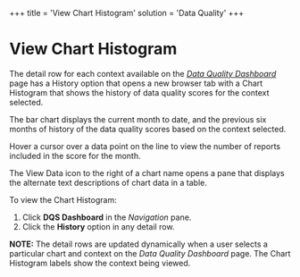 +++
title = 'View Chart Histogram'
solution = 'Data Quality'
+++

# View Chart Histogram

The detail row for each context available on the *[Data Quality
Dashboard](View_Data_Quality_Dashboard)* page has a History option
that opens a new browser tab with a Chart Histogram that shows the
history of data quality scores for the context selected.

The bar chart displays the current month to date, and the previous six
months of history of the data quality scores based on the context
selected.

Hover a cursor over a data point on the line to view the number of
reports included in the score for the month.

The View Data icon to the right of a chart name opens a pane that
displays the alternate text descriptions of chart data in a table.

To view the Chart Histogram:

1.  Click **DQS Dashboard** in the *Navigation* pane.
2.  Click the **History** option in any detail row.

**NOTE:** The detail rows are updated dynamically when a user selects a
particular chart and context on the *Data Quality Dashboard* page. The
Chart Histogram labels show the context being viewed.
